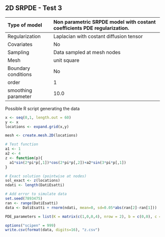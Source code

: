 ## 2D SRPDE - Test 3

| Type of model       | Non parametric SRPDE model with costant coefficients PDE regularization. |
|:--------------------|:-------------------------------------------------------------------------|
| Regularization      | Laplacian with costant diffusion tensor                                  |
| Covariates          | No                                                                       |
| Sampling            | Data sampled at mesh nodes                                               |
| Mesh                | unit square                                                              |
| Boundary conditions | No                                                                       |
| order               | 1                                                                        |
| smoothing parameter | 10.0                                                                     |

Possible R script generating the data

```r
x <- seq(0,1, length.out = 60)
y <- x
locations <- expand.grid(x,y)

mesh <- create.mesh.2D(locations)

# Test function
a1 <- 1
a2 <- 4
z <- function(p){
  a1*sin(2*pi*p[,1])*cos(2*pi*p[,2])+a2*sin(3*pi*p[,1])
}

# Exact solution (pointwise at nodes)
sol_exact <- z(locations)
ndati <- length(DatiEsatti)

# Add error to simulate data
set.seed(7893475)
ran <- range(DatiEsatti)
data <- DatiEsatti + rnorm(ndati, mean=0, sd=0.05*abs(ran[2]-ran[1]))

PDE_parameters = list(K = matrix(c(1,0,0,4), nrow = 2), b = c(0,0), c = 0)

options("scipen" = 999)
write.csv(format(data, digits=16), "z.csv")
```

